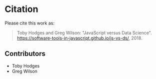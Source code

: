 # Citation

Please cite this work as:

> Toby Hodges and Greg Wilson: "JavaScript versus Data Science".  <https://software-tools-in-javascript.github.io/js-vs-ds/>, 2018.

## Contributors

-   Toby Hodges
-   Greg Wilson
